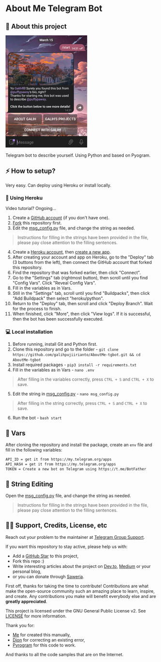 # About Me Telegram Bot

## 🔗 About this project
![Demo](assets/demo.png)

Telegram bot to describe yourself. Using Python and based on Pyogram.

## ⚡️ How to setup?
Very easy. Can deploy using Heroku or install locally.

### 🚀 Using Heroku
Video tutorial? Ongoing...
1. Create a [GitHub account](https://github.com/signup?source=login) (if you don't have one).
2. [Fork](https://github.com/galihpujiirianto/AboutMe-tgbot/fork) this repository first.
3. Edit the [msg_config.py](./msg_config.py) file, and change the string as needed.
> Instructions for filling in the strings have been provided in the file, please pay close attention to the filling sentences.
4. Create a [Heroku account](https://heroku.com/signup), then [create a new app](https://dashboard.heroku.com/new-app).
5. After creating your account and app on Heroku, go to the "Deploy" tab (3 buttons from the left), then connect the GitHub account that forked this repository.
6. Find the repository that was forked earlier, then click "Connect".
7. Go to the "Settings" tab (rightmost button), then scroll until you find "Config Vars". Click "Reveal Config Vars".
8. Fill in the variables as in Vars.
9. Still in the "Settings" tab, scroll until you find "Buildpacks", then click "Add Buildpack" then select "heroku/python".
10. Return to the "Deploy" tab, then scroll and click "Deploy Branch". Wait for the process to finish.
11. When finished, click "More", then click "View logs". If it is successful, then the bot has been successfully executed.

### 💻 Local installation
1. Before running, install Git and Python first.
2. Clone this repository and go to the folder - `git clone https://github.com/galihpujiirianto/AboutMe-tgbot.git && cd AboutMe-tgbot`
3. Install required packages - `pip3 install -r requirements.txt`
4. Fill in the variables as in Vars - `nano .env`
> After filling in the variables correctly, press `CTRL + S` and `CTRL + X` to save.
5. Edit the string in [msg_config.py](./msg_config.py) - `nano msg_config.py`
> After filling in the string correctly, press `CTRL + S` and `CTRL + X` to save.
6. Run the bot - `bash start`

## 📎 Vars
After cloning the repository and install the package, create an `env` file and fill in the following variables:
```
API_ID = get it from https://my.telegram.org/apps
API_HASH = get it from https://my.telegram.org/apps
TOKEN = Create a new bot on Telegram using https://t.me/BotFather
```

## 📃 String Editing
Open the [msg_config.py](./msg_config.py) file, and change the string as needed.
> Instructions for filling in the strings have been provided in the file, please pay close attention to the filling sentences.

## ✍🏻 Support, Credits, License, etc
Reach out your problem to the maintainer at [Telegram Group Support](https://t.me/GalonSupport).

If you want this repository to stay active, please help us with:
- Add a [GitHub Star](https://github.com/galihpujiirianto/AboutMe-tgbot) to this project,
- Fork this repo :)
- Write interesting articles about the project on [Dev.to](dev.to), [Medium](medium.com) or your personal blog,
- or you can donate through [Saweria](https://saweria.co/galihpujiirianto).

First off, thanks for taking the time to contribute! Contributions are what make the open-source community such an amazing place 
to learn, inspire, and create. Any contributions you make will benefit everybody else and are **greatly appreciated**.

This project is licensed under the GNU General Public License v2. See [LICENSE](./LICENSE) for more information.

Thank you for:
- [Me](https://github.com/galihpujiirianto) for created this manually,
- [Dion](https://github.com/SeorangDion) for correcting an existing error,
- [Pyrogram](https://github.com/pyrogram/pyrogram) for this code to work.

And thanks to all the code samples that are on the Internet.
